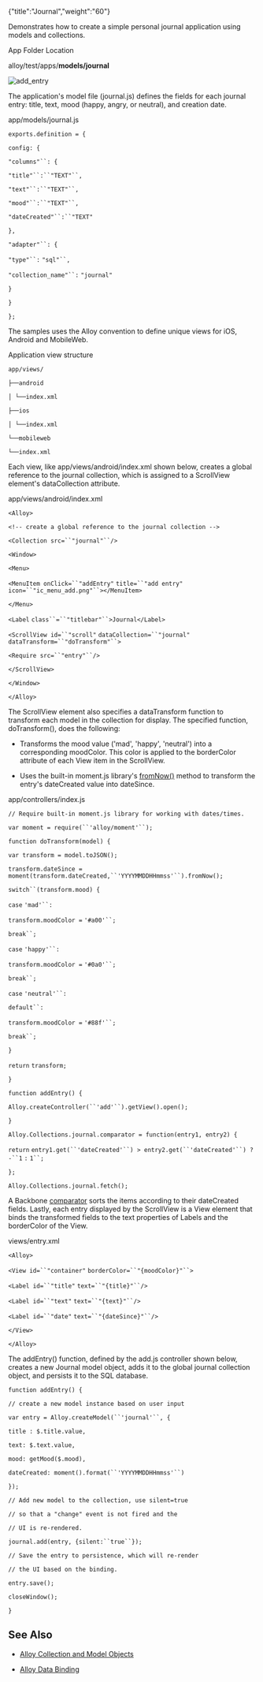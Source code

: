{"title":"Journal","weight":"60"} 

Demonstrates how to create a simple personal journal application using models and collections.

App Folder Location

alloy/test/apps/**models/journal**

![add_entry](/Images/appc/download/attachments/41845717/add_entry.png)

The application's model file (journal.js) defines the fields for each journal entry: title, text, mood (happy, angry, or neutral), and creation date.

app/models/journal.js

`exports.definition = {`

`config: {`

`"columns"``: {`

`"title"``:``"TEXT"``,`

`"text"``:``"TEXT"``,`

`"mood"``:``"TEXT"``,`

`"dateCreated"``:``"TEXT"`

`},`

`"adapter"``: {`

`"type"``:` `"sql"``,`

`"collection_name"``:` `"journal"`

`}`

`}`

`};`

The samples uses the Alloy convention to define unique views for iOS, Android and MobileWeb.

Application view structure

`app/views/`

`├──android`

`│ └──index.xml`

`├──ios`

`│ └──index.xml`

`└──mobileweb`

`└──index.xml`

Each view, like app/views/android/index.xml shown below, creates a global reference to the journal collection, which is assigned to a ScrollView element's dataCollection attribute.

app/views/android/index.xml

`<Alloy>`

`<!-- create a global reference to the journal collection -->`

`<Collection src=``"journal"``/>`

`<Window>`

`<Menu>`

`<MenuItem onClick=``"addEntry"` `title=``"add entry"` `icon=``"ic_menu_add.png"``></MenuItem>`

`</Menu>`

`<Label` `class``=``"titlebar"``>Journal</Label>`

`<ScrollView id=``"scroll"` `dataCollection=``"journal"` `dataTransform=``"doTransform"``>`

`<Require src=``"entry"``/>`

`</ScrollView>`

`</Window>`

`</Alloy>`

The ScrollView element also specifies a dataTransform function to transform each model in the collection for display. The specified function, doTransform(), does the following:

*   Transforms the mood value ('mad', 'happy', 'neutral') into a corresponding moodColor. This color is applied to the borderColor attribute of each View item in the ScrollView.
    
*   Uses the built-in moment.js library's [fromNow()](http://momentjs.com/docs/#/displaying/fromnow/) method to transform the entry's dateCreated value into dateSince.
    

app/controllers/index.js

`// Require built-in moment.js library for working with dates/times.`

`var moment = require(``'alloy/moment'``);`

`function doTransform(model) {`

`var transform = model.toJSON();`

`transform.dateSince = moment(transform.dateCreated,``'YYYYMMDDHHmmss'``).fromNow();`

`switch``(transform.mood) {`

`case`  `'mad'``:`

`transform.moodColor =` `'#a00'``;`

`break``;`

`case`  `'happy'``:`

`transform.moodColor =` `'#0a0'``;`

`break``;`

`case`  `'neutral'``:`

`default``:`

`transform.moodColor =` `'#88f'``;`

`break``;`

`}`

`return` `transform;`

`}`

`function addEntry() {`

`Alloy.createController(``'add'``).getView().open();`

`}`

`Alloy.Collections.journal.comparator = function(entry1, entry2) {`

`return` `entry1.get(``'dateCreated'``) > entry2.get(``'dateCreated'``) ? -``1` `:` `1``;`

`};`

`Alloy.Collections.journal.fetch();`

A Backbone [comparator](http://backbonejs.org/#Collection-comparator) sorts the items according to their dateCreated fields. Lastly, each entry displayed by the ScrollView is a View element that binds the transformed fields to the text properties of Labels and the borderColor of the View.

views/entry.xml

`<Alloy>`

`<View id=``"container"` `borderColor=``"{moodColor}"``>`

`<Label id=``"title"` `text=``"{title}"``/>`

`<Label id=``"text"` `text=``"{text}"``/>`

`<Label id=``"date"` `text=``"{dateSince}"``/>`

`</View>`

`</Alloy>`

The addEntry() function, defined by the add.js controller shown below, creates a new Journal model object, adds it to the global journal collection object, and persists it to the SQL database.

`function addEntry() {`

`// create a new model instance based on user input`

`var entry = Alloy.createModel(``'journal'``, {`

`title : $.title.value,`

`text: $.text.value,`

`mood: getMood($.mood),`

`dateCreated: moment().format(``'YYYYMMDDHHmmss'``)`

`});`

`// Add new model to the collection, use silent=true`

`// so that a "change" event is not fired and the`

`// UI is re-rendered.`

`journal.add(entry, {silent:``true``});`

`// Save the entry to persistence, which will re-render`

`// the UI based on the binding.`

`entry.save();`

`closeWindow();`

`}`

## See Also

*   [Alloy Collection and Model Objects](/docs/appc/Alloy_Framework/Alloy_Guide/Alloy_Models/Alloy_Collection_and_Model_Objects/)
    
*   [Alloy Data Binding](/docs/appc/Alloy_Framework/Alloy_Guide/Alloy_Models/Alloy_Data_Binding/)